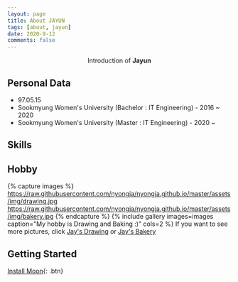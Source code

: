 ```yaml
---
layout: page
title: About JAYUN
tags: [about, jayun]
date: 2020-9-12
comments: false
---
```

    
<center>Introduction of <b>Jayun</b></center>

## Personal Data 
* 97.05.15
* Sookmyung Women's University (Bachelor : IT Engineering) - 2016 ~ 2020
* Sookmyung Women's University (Master : IT Engineering)   - 2020 ~

## Skills


## Hobby
{% capture images %}
    https://raw.githubusercontent.com/nyongja/nyongja.github.io/master/assets/img/drawing.jpg
    https://raw.githubusercontent.com/nyongja/nyongja.github.io/master/assets/img/bakery.jpg
{% endcapture %}
{% include gallery images=images caption="My hobby is Drawing and Baking :)" cols=2 %}
If you want to see more pictures, click [Jay's Drawing](https://www.instagram.com/jay_drawing.cafe/) or [Jay's Bakery](https://www.instagram.com/jay_bakery.cafe/)


## Getting Started

      
[Install Moon](https://github.com/TaylanTatli/Moon){: .btn}